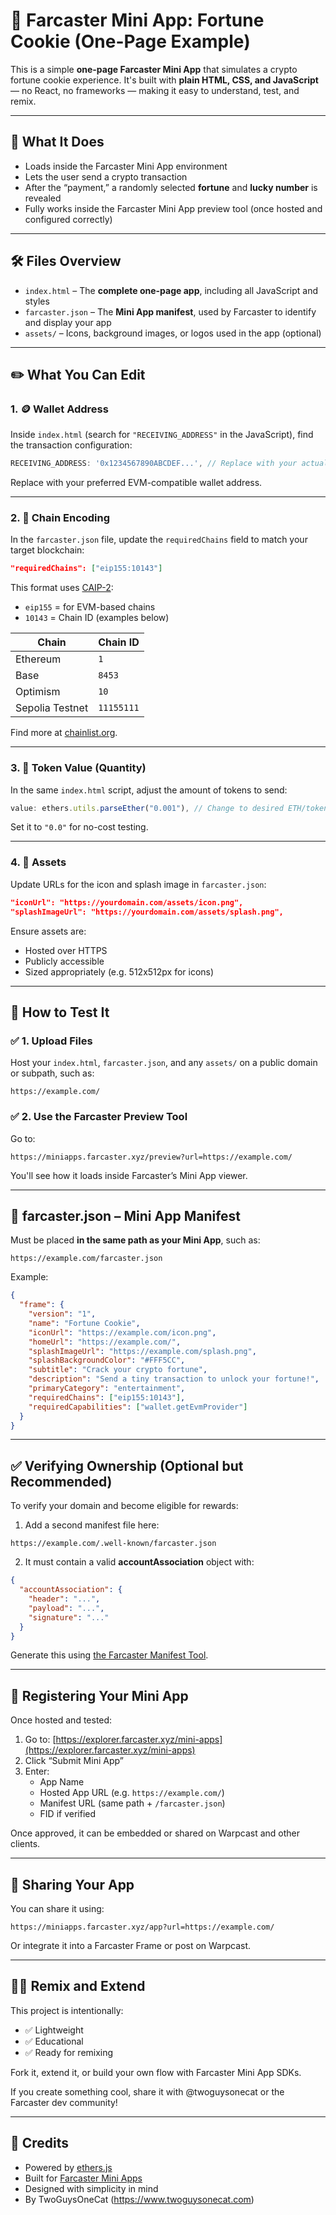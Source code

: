 # 🍪 Farcaster Mini App: Fortune Cookie (One-Page Example)

This is a simple **one-page Farcaster Mini App** that simulates a crypto fortune cookie experience. It's built with **plain HTML, CSS, and JavaScript** — no React, no frameworks — making it easy to understand, test, and remix.

---

## 🔮 What It Does

- Loads inside the Farcaster Mini App environment  
- Lets the user send a crypto transaction  
- After the “payment,” a randomly selected **fortune** and **lucky number** is revealed  
- Fully works inside the Farcaster Mini App preview tool (once hosted and configured correctly)

---

## 🛠️ Files Overview

- `index.html` – The **complete one-page app**, including all JavaScript and styles  
- `farcaster.json` – The **Mini App manifest**, used by Farcaster to identify and display your app  
- `assets/` – Icons, background images, or logos used in the app (optional)

---

## ✏️ What You Can Edit

### 1. 🪙 Wallet Address

Inside `index.html` (search for `"RECEIVING_ADDRESS"` in the JavaScript), find the transaction configuration:

```js
RECEIVING_ADDRESS: '0x1234567890ABCDEF...', // Replace with your actual wallet address
```

Replace with your preferred EVM-compatible wallet address.

---

### 2. 🔗 Chain Encoding

In the `farcaster.json` file, update the `requiredChains` field to match your target blockchain:

```json
"requiredChains": ["eip155:10143"]
```

This format uses [CAIP-2](https://github.com/ChainAgnostic/CAIPs/blob/main/CAIPs/caip-2.md):

- `eip155` = for EVM-based chains  
- `10143` = Chain ID (examples below)

| Chain        | Chain ID |
|--------------|----------|
| Ethereum     | `1`      |
| Base         | `8453`   |
| Optimism     | `10`     |
| Sepolia Testnet | `11155111` |

Find more at [chainlist.org](https://chainlist.org/).

---

### 3. 💸 Token Value (Quantity)

In the same `index.html` script, adjust the amount of tokens to send:

```js
value: ethers.utils.parseEther("0.001"), // Change to desired ETH/token amount
```

Set it to `"0.0"` for no-cost testing.

---

### 4. 🎨 Assets

Update URLs for the icon and splash image in `farcaster.json`:

```json
"iconUrl": "https://yourdomain.com/assets/icon.png",
"splashImageUrl": "https://yourdomain.com/assets/splash.png",
```

Ensure assets are:
- Hosted over HTTPS  
- Publicly accessible  
- Sized appropriately (e.g. 512x512px for icons)

---

## 🧪 How to Test It

### ✅ 1. Upload Files

Host your `index.html`, `farcaster.json`, and any `assets/` on a public domain or subpath, such as:

```
https://example.com/
```

### ✅ 2. Use the Farcaster Preview Tool

Go to:

```
https://miniapps.farcaster.xyz/preview?url=https://example.com/
```

You'll see how it loads inside Farcaster’s Mini App viewer.

---

## 📄 farcaster.json – Mini App Manifest

Must be placed **in the same path as your Mini App**, such as:

```
https://example.com/farcaster.json
```

Example:

```json
{
  "frame": {
    "version": "1",
    "name": "Fortune Cookie",
    "iconUrl": "https://example.com/icon.png",
    "homeUrl": "https://example.com/",
    "splashImageUrl": "https://example.com/splash.png",
    "splashBackgroundColor": "#FFF5CC",
    "subtitle": "Crack your crypto fortune",
    "description": "Send a tiny transaction to unlock your fortune!",
    "primaryCategory": "entertainment",
    "requiredChains": ["eip155:10143"],
    "requiredCapabilities": ["wallet.getEvmProvider"]
  }
}
```

---

## ✅ Verifying Ownership (Optional but Recommended)

To verify your domain and become eligible for rewards:

1. Add a second manifest file here:

```
https://example.com/.well-known/farcaster.json
```

2. It must contain a valid **accountAssociation** object with:

```json
{
  "accountAssociation": {
    "header": "...",
    "payload": "...",
    "signature": "..."
  }
}
```

Generate this using [the Farcaster Manifest Tool](https://miniapps.farcaster.xyz/manifest-tool).

---

## 🚀 Registering Your Mini App

Once hosted and tested:

1. Go to: [https://explorer.farcaster.xyz/mini-apps](https://explorer.farcaster.xyz/mini-apps)
2. Click “Submit Mini App”
3. Enter:
   - App Name  
   - Hosted App URL (e.g. `https://example.com/`)  
   - Manifest URL (same path + `/farcaster.json`)  
   - FID if verified

Once approved, it can be embedded or shared on Warpcast and other clients.

---

## 📢 Sharing Your App

You can share it using:

```
https://miniapps.farcaster.xyz/app?url=https://example.com/
```

Or integrate it into a Farcaster Frame or post on Warpcast.

---

## 👨‍💻 Remix and Extend

This project is intentionally:

- ✅ Lightweight  
- ✅ Educational  
- ✅ Ready for remixing

Fork it, extend it, or build your own flow with Farcaster Mini App SDKs.

If you create something cool, share it with @twoguysonecat or the Farcaster dev community!

---

## 🧠 Credits

- Powered by [ethers.js](https://docs.ethers.org/)
- Built for [Farcaster Mini Apps](https://miniapps.farcaster.xyz/)
- Designed with simplicity in mind
- By TwoGuysOneCat (https://www.twoguysonecat.com)
